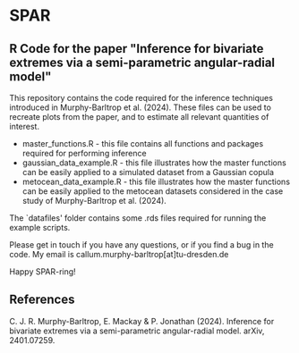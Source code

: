 # SPAR
## R Code for the paper "Inference for bivariate extremes via a semi-parametric angular-radial model"

This repository contains the code required for the inference techniques introduced in Murphy-Barltrop et al. (2024). These files can be used to recreate plots from the paper, and to estimate all relevant quantities of interest. 

* master_functions.R - this file contains all functions and packages required for performing inference
* gaussian_data_example.R - this file illustrates how the master functions can be easily applied to a simulated dataset from a Gaussian copula
* metocean_data_example.R - this file illustrates how the master functions can be easily applied to the metocean datasets considered in the case study of Murphy-Barltrop et al. (2024). 

The `datafiles' folder contains some .rds files required for running the example scripts.

Please get in touch if you have any questions, or if you find a bug in the code. My email is callum.murphy-barltrop[at]tu-dresden.de 

Happy SPAR-ring!

## References

C. J. R. Murphy-Barltrop, E. Mackay & P. Jonathan (2024). Inference for bivariate extremes via a semi-parametric angular-radial model. arXiv, 2401.07259. 
